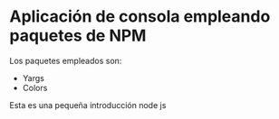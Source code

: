 # Aplicación de consola empleando paquetes de NPM

Los paquetes empleados son:
- Yargs
- Colors

Esta es una pequeña introducción node js